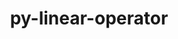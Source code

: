 ---
title: "py-linear-operator"
layout: cache
categories: [package, develop-2025-01-05]
meta: {"versions": ["0.5.3"], "compilers": ["gcc@=13.2.0"], "oss": ["ubuntu24.04"], "platforms": ["linux"], "targets": ["aarch64", "x86_64_v3"], "stacks": ["ml-linux-aarch64-cpu", "ml-linux-aarch64-cuda", "ml-linux-x86_64-cpu", "ml-linux-x86_64-cuda", "root"], "num_specs": 4, "num_specs_by_stack": {"root": 4, "ml-linux-aarch64-cpu": 1, "ml-linux-aarch64-cuda": 1, "ml-linux-x86_64-cuda": 1, "ml-linux-x86_64-cpu": 1}}
spec_details: [{"hash": "xmsxkwkatphcedwsz77mg7dk6ev5dfpb", "compiler": "gcc@=13.2.0", "versions": ["0.5.3"], "os": "ubuntu24.04", "platform": "linux", "target": "aarch64", "variants": ["build_system=python_pip"], "stacks": ["root", "ml-linux-aarch64-cpu"], "size": "-", "tarball": "https://binaries.spack.io/develop-2025-01-05/build_cache/linux-ubuntu24.04-aarch64/gcc-13.2.0/py-linear-operator-0.5.3/linux-ubuntu24.04-aarch64-gcc-13.2.0-py-linear-operator-0.5.3-xmsxkwkatphcedwsz77mg7dk6ev5dfpb.spack"}, {"hash": "ey7cddmyeqh2me3zpxgzk4zfwsvabaqx", "compiler": "gcc@=13.2.0", "versions": ["0.5.3"], "os": "ubuntu24.04", "platform": "linux", "target": "aarch64", "variants": ["build_system=python_pip"], "stacks": ["ml-linux-aarch64-cuda", "root"], "size": "-", "tarball": "https://binaries.spack.io/develop-2025-01-05/build_cache/linux-ubuntu24.04-aarch64/gcc-13.2.0/py-linear-operator-0.5.3/linux-ubuntu24.04-aarch64-gcc-13.2.0-py-linear-operator-0.5.3-ey7cddmyeqh2me3zpxgzk4zfwsvabaqx.spack"}, {"hash": "2ho4j242pdi63ha4ihqcl2wq5mtuoo52", "compiler": "gcc@=13.2.0", "versions": ["0.5.3"], "os": "ubuntu24.04", "platform": "linux", "target": "x86_64_v3", "variants": ["build_system=python_pip"], "stacks": ["root", "ml-linux-x86_64-cuda"], "size": "-", "tarball": "https://binaries.spack.io/develop-2025-01-05/build_cache/linux-ubuntu24.04-x86_64_v3/gcc-13.2.0/py-linear-operator-0.5.3/linux-ubuntu24.04-x86_64_v3-gcc-13.2.0-py-linear-operator-0.5.3-2ho4j242pdi63ha4ihqcl2wq5mtuoo52.spack"}, {"hash": "xzoas6o5pfuo7saupf6fyx7wtdzuhdba", "compiler": "gcc@=13.2.0", "versions": ["0.5.3"], "os": "ubuntu24.04", "platform": "linux", "target": "x86_64_v3", "variants": ["build_system=python_pip"], "stacks": ["root", "ml-linux-x86_64-cpu"], "size": "-", "tarball": "https://binaries.spack.io/develop-2025-01-05/build_cache/linux-ubuntu24.04-x86_64_v3/gcc-13.2.0/py-linear-operator-0.5.3/linux-ubuntu24.04-x86_64_v3-gcc-13.2.0-py-linear-operator-0.5.3-xzoas6o5pfuo7saupf6fyx7wtdzuhdba.spack"}]
---